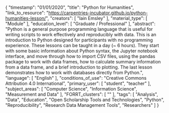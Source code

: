 {
    "timestamp": "01/01/2020",
    "title": "Python for Humanities",
    "link_to_resource": "https://carpentries-incubator.github.io/python-humanities-lesson/",
    "creators": [
        "Iain Emsley"
    ],
    "material_type": [
        "Module"
    ],
    "education_level": [
        "Graduate / Professional"
    ],
    "abstract": "Python is a general purpose programming language that is useful for writing scripts to work effectively and reproducibly with data. This is an introduction to Python designed for participants with no programming experience. These lessons can be taught in a day (~ 6 hours). They start with some basic information about Python syntax, the Jupyter notebook interface, and move through how to import CSV files, using the pandas package to work with data frames, how to calculate summary information from a data frame, and a brief introduction to plotting. The last lesson demonstrates how to work with databases directly from Python.",
    "language": [
        "English"
    ],
    "conditions_of_use": "Creative Commons Attribution 4.0 International",
    "primary_user": [
        "student",
        "teacher"
    ],
    "subject_areas": [
        "Computer Science",
        "Information Science",
        "Measurement and Data"
    ],
    "FORRT_clusters": [
        ""
    ],
    "tags": [
        "Analysis",
        "Data",
        "Education",
        "Open Scholarship Tools and Technologies",
        "Python",
        "Reproducibility",
        "Research Data Management Tools",
        "Researchers"
    ]
}